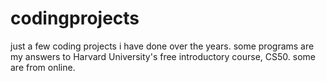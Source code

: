 # codingprojects

just a few coding projects i have done over the years. some programs are my answers to Harvard University's free introductory course, CS50. some are from online. 
